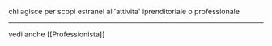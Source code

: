 chi agisce per scopi estranei all'attivita' iprenditoriale o professionale

--- 
vedi anche [[Professionista]]